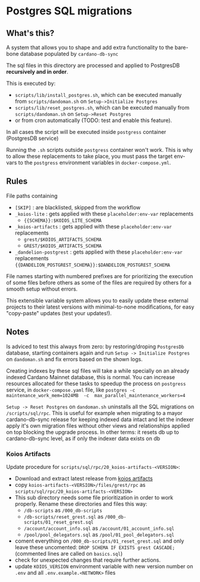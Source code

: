 # Postgres SQL migrations

## What's this?

A system that allows you to shape and add extra functionality to the bare-bone database populated by `cardano-db-sync`

The sql files in this directory are processed and applied to PostgresDB **recursively and in order**. 

This is executed by: 
- `scripts/lib/install_postgres.sh`, which can be executed manually from `scripts/dandoman.sh` on `Setup->Initialize Postgres` 
- `scripts/lib/reset_postgres.sh`, which can be executed manually from `scripts/dandoman.sh` on `Setup->Reset Postgres` 
- or from cron automatically (TODO: test and enable this feature).
 
In all cases the script will be executed inside `postgress` container (PostgresDB service)

Running the `.sh` scripts outside `postgress` container won't work. This is why to allow these replacements to take place, you must pass the target env-vars to the `postgress` environment variables in `docker-compose.yml`.

## Rules

File paths containing
- `[SKIP]` : are blacklisted, skipped from the workflow
- `_koios-lite`      : gets applied with these `placeholder:env-var` replacements
    - `{{SCHEMA}}:$KOIOS_LITE_SCHEMA`
- `_koios-artifacts` : gets applied with these `placeholder:env-var` replacements
    - `grest/$KOIOS_ARTIFACTS_SCHEMA`
    - `GREST/$KOIOS_ARTIFACTS_SCHEMA`
- `_dandelion-postgrest` : gets applied with these `placeholder:env-var` replacements
    `{{DANDELION_POSTGREST_SCHEMA}}:$DANDELION_POSTGREST_SCHEMA`

File names starting with numbered prefixes are for prioritizing the execution of some files before others as some of the files are required by others for a smooth setup without errors.

This extensible variable system allows you to easily update these external projects to their latest versions with minimal-to-none modifications, for easy "copy-paste" updates (test your updates!).

## Notes

Is adviced to test this always from zero: by restoring/droping `PostgresDb` database, starting containers again and run `Setup -> Initialize Postgres` on `dandoman.sh` and fix errors based on the shown logs. 

Creating indexes by these sql files will take a while specially on an already indexed Cardano Mainnet database, this is normal. You can increase resources allocated for these tasks to speedup the process on `postgress` service, in `docker-compose.yaml` file, like `postgres -c maintenance_work_mem=1024MB  -c  max_parallel_maintenance_workers=4`

`Setup -> Reset Postgres` on `dandoman.sh` uninstalls all the SQL migrations on `/scripts/sql/rpc`. This is useful for example when migrating to a mayor cardano-db-sync release for keeping indexed data intact and let the indexer apply it's own migration files without other views and relationships applied on top blocking the upgrade process.
In other terms: it resets db up to cardano-db-sync level, as if only the indexer data exists on db

### Koios Artifacts

Update procedure for `scripts/sql/rpc/20_koios-artifacts-<VERSION>`:
- Download and extract latest release from [koios artifacts](https://github.com/cardano-community/koios-artifacts/tags)
- copy `koios-artifacts-<VERSION>/files/grest/rpc` as `scripts/sql/rpc/20_koios-artifacts-<VERSION>`
- This sub directory needs some file prioritization in order to work properly. Rename these directories and files this way: 
    - `/db-scripts` as  `/000_db-scripts`
    - `/db-scripts/reset_grest.sql` as `/000_db-scripts/01_reset_grest.sql`
    - `/account/account_info.sql` as `/account/01_account_info.sql`
    - `/pool/pool_delegators.sql` as `/pool/01_pool_delegators.sql`
- coment everything on `/000_db-scripts/01_reset_grest.sql` and only leave these uncomented:
    `DROP SCHEMA IF EXISTS grest CASCADE;` (commented lines are called on `basics.sql`)
- check for unexpected changes that require further actions.
- update `KOIOS_VERSION` environment variable with new version number on `.env` and all `.env.example.<NETWORK>` files